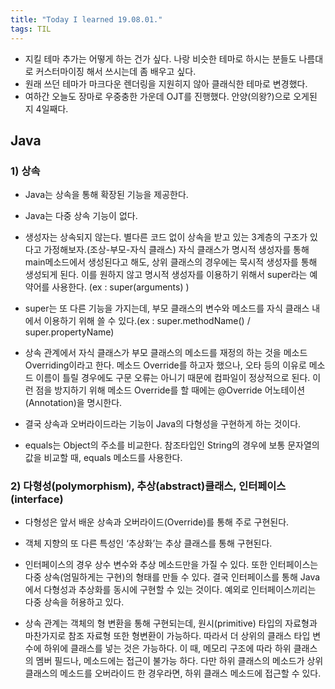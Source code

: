 ```yaml
---
title: "Today I learned 19.08.01."
tags: TIL
---
```


- 지킬 테마 추가는 어떻게 하는 건가 싶다. 나랑 비슷한 테마로 하시는 분들도 나름대로 커스터마이징 해서 쓰시는데 좀 배우고 싶다.
- 원래 쓰던 테마가 마크다운 렌더링을 지원히지 않아 클래식한 테마로 변경했다.
- 여하간 오늘도 장마로 우중충한 가운데 OJT를 진행했다. 안양(의왕?)으로 오게된 지 4일째다.

## Java
### 1) 상속

- Java는 상속을 통해 확장된 기능을 제공한다.
- Java는 다중 상속 기능이 없다. 
- 생성자는 상속되지 않는다. 별다른 코드 없이 상속을 받고 있는 3계층의 구조가 있다고 가정해보자.(조상-부모-자식 클래스) 자식 클래스가 명시적 생성자를 통해 main메소드에서 생성된다고 해도, 상위 클래스의 경우에는 묵시적 생성자를 통해 생성되게 된다. 이를 원하지 않고 명시적 생성자를 이용하기 위해서 super라는 예약어를 사용한다. (ex : super(arguments) )

- super는 또 다른 기능을 가지는데, 부모 클래스의 변수와 메소드를 자식 클래스 내에서 이용하기 위해 쓸 수 있다.(ex : super.methodName() / super.propertyName)

- 상속 관계에서 자식 클래스가 부모 클래스의 메소드를 재정의 하는 것을 메소드 Overriding이라고 한다. 메소드 Override를 하고자 했으나, 오타 등의 이유로 메소드 이름이 틀릴 경우에도 구문 오류는 아니기 때문에 컴파일이 정상적으로 된다. 이런 점을 방지하기 위해 메소드 Override를 할 때에는 @Override 어노테이션(Annotation)을 명시한다.

- 결국 상속과 오버라이드라는 기능이 Java의 다형성을 구현하게 하는 것이다.

- equals는 Object의 주소를 비교한다. 참조타입인 String의 경우에 보통 문자열의 값을 비교할 때, equals 메소드를 사용한다.



### 2) 다형성(polymorphism), 추상(abstract)클래스, 인터페이스(interface)

- 다형성은 앞서 배운 상속과 오버라이드(Override)를 통해 주로 구현된다. 

- 객체 지향의 또 다른 특성인 ‘추상화’는 추상 클래스를 통해 구현된다. 

- 인터페이스의 경우 상수 변수와 추상 메소드만을 가질 수 있다. 또한 인터페이스는 다중 상속(엄밀하게는 구현)의 형태를 만들 수 있다. 결국 인터페이스를 통해 Java에서 다형성과 추상화를 동시에 구현할 수 있는 것이다. 예외로 인터페이스끼리는 다중 상속을 허용하고 있다.

- 상속 관계는 객체의 형 변환을 통해 구현되는데, 원시(primitive) 타입의 자료형과 마찬가지로 참조 자료형 또한 형변환이 가능하다. 따라서 더 상위의 클래스 타입 변수에 하위에 클래스를 넣는 것은 가능하다. 이 때, 메모리 구조에 따라 하위 클래스의 멤버 필드나, 메소드에는 접근이 불가능 하다. 다만 하위 클래스의 메소드가 상위 클래스의 메소드를 오버라이드 한 경우라면, 하위 클래스 메소드에 접근할 수 있다.

